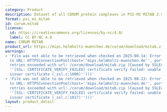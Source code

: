 ```yaml
---
category: Product
description: Dataset of all CORUM protein complexes in PSI-MI MITAB 2.5 format
format: psi_mi_mitab
id: corum.mitab
license:
  id: https://creativecommons.org/licenses/by-nc/4.0/
  label: CC BY-NC 4.0
name: CORUM MITAB
product_url: https://mips.helmholtz-muenchen.de/corum/download/mitab.zip
warnings:
- 'File was not able to be retrieved when checked on 2025-08-14: Error connecting
  to URL: HTTPSConnectionPool(host=''mips.helmholtz-muenchen.de'', port=443): Max
  retries exceeded with url: /corum/download/mitab.zip (Caused by SSLError(SSLCertVerificationError(1,
  ''[SSL: CERTIFICATE_VERIFY_FAILED] certificate verify failed: unable to get local
  issuer certificate (_ssl.c:1000)'')))'
- 'File was not able to be retrieved when checked on 2025-08-13: Error connecting
  to URL: HTTPSConnectionPool(host=''mips.helmholtz-muenchen.de'', port=443): Max
  retries exceeded with url: /corum/download/mitab.zip (Caused by SSLError(SSLCertVerificationError(1,
  ''[SSL: CERTIFICATE_VERIFY_FAILED] certificate verify failed: unable to get local
  issuer certificate (_ssl.c:1017)'')))'
layout: product_detail
---
```

